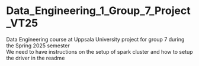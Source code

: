 # Data_Engineering_1_Group_7_Project_VT25
Data Engineering course at Uppsala University project for group 7 during the Spring 2025 semester  
We need to have instructions on the setup of spark cluster and how to setup the driver in the readme

